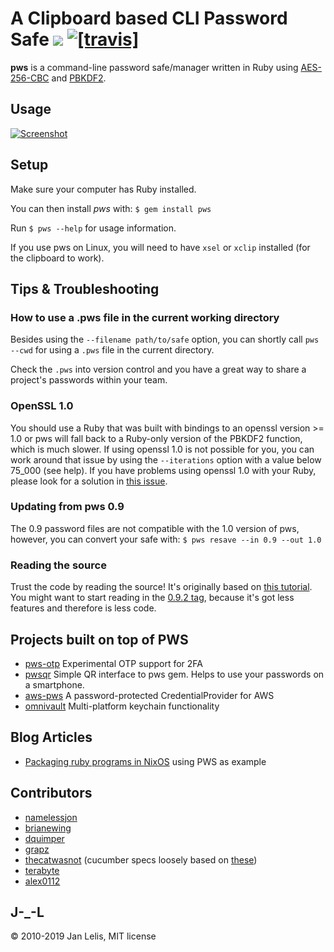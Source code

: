 A Clipboard based CLI Password Safe [<img src="https://badge.fury.io/rb/pws.svg" />](https://badge.fury.io/rb/pws) [![[travis]](https://travis-ci.org/janlelis/pws.png)](https://travis-ci.org/janlelis/pws)
===
**pws** is a command-line password safe/manager written in Ruby using [AES-256-CBC](http://en.wikipedia.org/wiki/Advanced_Encryption_Standard) and [PBKDF2](http://en.wikipedia.org/wiki/PBKDF2).


Usage
---
[![Screenshot](https://ruby.janlelis.de/pws-example.png)](https://ruby.janlelis.de/60-pws-the-ruby-powered-command-line-password-manager)


Setup
---
Make sure your computer has Ruby installed.

You can then install *pws* with: `$ gem install pws`

Run `$ pws --help` for usage information.

If you use pws on Linux, you will need to have `xsel` or `xclip` installed (for the clipboard to work).

Tips &amp; Troubleshooting
---

### How to use a .pws file in the current working directory
Besides using the `--filename path/to/safe` option, you can shortly call `pws --cwd` for using a `.pws` file in the current directory.

Check the `.pws` into version control and you have a great way to share a project's passwords within your team.


### OpenSSL 1.0
You should use a Ruby that was built with bindings to an openssl version >= 1.0 or pws will fall back to a Ruby-only version of the PBKDF2 function, which is much slower. If using openssl 1.0 is not possible for you, you can work around that issue by using the `--iterations` option with a value below 75\_000 (see help). If you have problems using openssl 1.0 with your Ruby, please look for a solution in [this issue](https://github.com/janlelis/pws/issues/7).


### Updating from pws 0.9
The 0.9 password files are not compatible with the 1.0 version of pws, however, you can convert your safe with:
`$ pws resave --in 0.9 --out 1.0`


### Reading the source
Trust the code by reading the source! It's originally based on [this tutorial](https://ruby.janlelis.de/41-tutorial-build-your-own-password-safe-with-ruby). You might want to start reading in the [0.9.2 tag](https://github.com/janlelis/pws/tree/0.9.2), because it's got less features and therefore is less code.


Projects built on top of PWS
---
* [pws-otp](https://github.com/janlelis/pws-otp) Experimental OTP support for 2FA
* [pwsqr](https://github.com/smileart/pwsqr) Simple QR interface to pws gem. Helps to use your passwords on a smartphone.
* [aws-pws](https://github.com/fancyremarker/aws-pws) A password-protected CredentialProvider for AWS
* [omnivault](https://github.com/aptible/omnivault) Multi-platform keychain functionality


Blog Articles
---
* [Packaging ruby programs in NixOS](http://blog.arkency.com/2016/04/packaging-ruby-programs-in-nixos/) using PWS as example


Contributors
---
* [namelessjon](https://github.com/namelessjon/)
* [brianewing](https://github.com/brianewing/)
* [dquimper](https://github.com/dquimper/)
* [grapz](https://github.com/grapz/)
* [thecatwasnot](https://github.com/thecatwasnot/) (cucumber specs loosely based on [these](https://github.com/thecatwasnot/passwordsafe/blob/master/features/))
* [terabyte](https://github.com/terabyte)
* [alex0112](https://github.com/alex0112)


J-\_-L
---
© 2010-2019 Jan Lelis, MIT license
